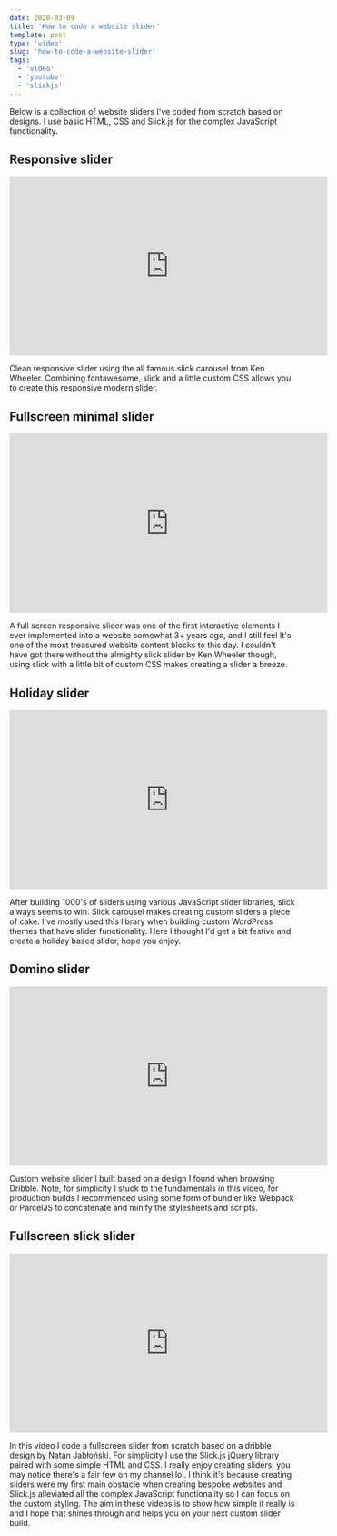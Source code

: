 ```yaml
---
date: 2020-03-09
title: 'How to code a website slider'
template: post
type: 'video'
slug: 'how-to-code-a-website-slider'
tags:
  - 'video'
  - 'youtube'
  - 'slickjs'
---
```


Below is a collection of website sliders I've coded from scratch based on designs. I use basic HTML, CSS and Slick.js for the complex JavaScript functionality.


## Responsive slider

<iframe width="560" height="315" src="https://www.youtube.com/embed/ga6R6HtNiIg" frameborder="0" allow="accelerometer; autoplay; encrypted-media; gyroscope; picture-in-picture" allowfullscreen></iframe>

Clean responsive slider using the all famous slick carousel from Ken Wheeler. Combining fontawesome, slick and a little custom CSS allows you to create this responsive modern slider.

## Fullscreen minimal slider

<iframe width="560" height="315" src="https://www.youtube.com/embed/q8fAxTwWsWE" frameborder="0" allow="accelerometer; autoplay; encrypted-media; gyroscope; picture-in-picture" allowfullscreen></iframe>

A full screen responsive slider was one of the first interactive elements I ever implemented into a website somewhat 3+ years ago, and I still feel It's one of the most treasured website content blocks to this day. I couldn't have got there without the almighty slick slider by Ken Wheeler though, using slick with a little bit of custom CSS makes creating a slider a breeze.

## Holiday slider

<iframe width="560" height="315" src="https://www.youtube.com/embed/XgHfguAeP1M" frameborder="0" allow="accelerometer; autoplay; encrypted-media; gyroscope; picture-in-picture" allowfullscreen></iframe>

After building 1000's of sliders using various JavaScript slider libraries, slick always seems to win. Slick carousel makes creating custom sliders a piece of cake. I've mostly used this library when building custom WordPress themes that have slider functionality. Here I thought I'd get a bit festive and create a holiday based slider, hope you enjoy.

## Domino slider

<iframe width="560" height="315" src="https://www.youtube.com/embed/SiYXPDmIkqc" frameborder="0" allow="accelerometer; autoplay; encrypted-media; gyroscope; picture-in-picture" allowfullscreen></iframe>

Custom website slider I built based on a design I found when browsing Dribble. Note, for simplicity I stuck to the fundamentals in this video, for production builds I recommenced using some form of bundler like Webpack or ParcelJS to concatenate and minify the stylesheets and scripts.

## Fullscreen slick slider

<iframe width="560" height="315" src="https://www.youtube.com/embed/Ooeqxy9X5h4" frameborder="0" allow="accelerometer; autoplay; encrypted-media; gyroscope; picture-in-picture" allowfullscreen></iframe>

In this video I code a fullscreen slider from scratch based on a dribble design by Natan Jabłoński. For simplicity I use the Slick.js jQuery library paired with some simple HTML and CSS. I really enjoy creating sliders, you may notice there's a fair few on my channel lol. I think it's because creating sliders were my first main obstacle when creating bespoke websites and Slick.js alleviated all the complex JavaScript functionality so I can focus on the custom styling. The aim in these videos is to show how simple it really is and I hope that shines through and helps you on your next custom slider build.
